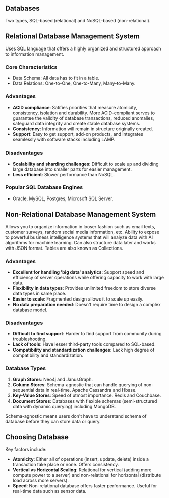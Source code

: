 ## Databases

Two types, SQL-based (relational) and NoSQL-based (non-relational).

## Relational Database Management System

Uses SQL language that offers a highly organized and structured approach to information management.

### Core Characteristics

-   Data Schema: All data has to fit in a table.
-   Data Relations: One-to-One, One-to-Many, Many-to-Many.

### Advantages

-   **ACID compliance**: Satifies priorities that measure atomicity, consistency, isolation and durability. More ACID-compliant serves to guarantee the validity of database transactions, reduced anomalies, safeguard data integrity and create stable database systems.
-   **Consistency**: Information will remain in structure originally created.
-   **Support**: Easy to get support, add-on products, and integrates seamlessly with software stacks including LAMP.

### Disadvantages

-   **Scalability and sharding challenges**: Difficult to scale up and dividing large database into smaller parts for easier management.
-   **Less efficient**: Slower performance than NoSQL.

### Popular SQL Database Engines

-   Oracle, MySQL, Postgres, Microsoft SQL Server.

## Non-Relational Database Management System

Allows you to organize information in looser fashion such as email texts, customer surveys, random social media information, etc. Ability to expose to powerful business intelligence systems that will analyze data with AI algorithms for machine learning. Can also structure data later and works with JSON format. Tables are also known as Collections.

### Advantages

-   **Excellent for handling 'big data' analytics**: Support speed and efficiency of server operations while offering capacity to work with large data.
-   **Flexibility in data types**: Provides unlimited freedom to store diverse data types in same place.
-   **Easier to scale**: Fragmented design allows it to scale up easily.
-   **No data preparation needed**: Doesn't require time to design a complex database model.

### Disadvantages

-   **Difficult to find support**: Harder to find support from community during troubleshooting.
-   **Lack of tools**: Have lesser third-party tools compared to SQL-based.
-   **Compatibility and standardization challenges**: Lack high degree of compatibility and standardization.

### Database Types

1. **Graph Stores**: Neo4j and JanusGraph.
2. **Column Stores**: Schema-agnostic that can handle querying of non-sequential data in real-time. Apache Cassandra and Hbase.
3. **Key-Value Stores**: Speed of utmost importance. Redis and Couchbase.
4. **Document Stores**: Databases with flexible schemas (semi-structured data with dynamic querying) including MongoDB.

Schema-agnostic means users don't have to understand schema of database before they can store data or query.

## Choosing Database

Key factors include:

-   **Atomicity**: Either all of operations (insert, update, delete) inside a transaction take place or none. Offers consistency.
-   **Vertical vs Horizontal Scaling**: Relational for vertical (adding more compute power to a server) and non-relational for horizontal (distribute load across more servers).
-   **Speed**: Non-relational database offers faster performance. Useful for real-time data such as sensor data.
